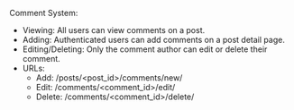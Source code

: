 Comment System:
- Viewing: All users can view comments on a post.
- Adding: Authenticated users can add comments on a post detail page.
- Editing/Deleting: Only the comment author can edit or delete their comment.
- URLs:
    - Add: /posts/<post_id>/comments/new/
    - Edit: /comments/<comment_id>/edit/
    - Delete: /comments/<comment_id>/delete/
